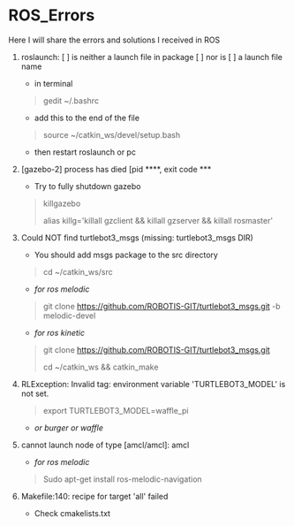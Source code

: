 # ROS_Errors
Here I will share the errors and solutions I received in ROS

1. roslaunch: [ ] is neither a launch file in package [ ] nor is [ ] a launch file name
     - in terminal
     > gedit ~/.bashrc
     - add this to the end of the file 
     > source  ~/catkin_ws/devel/setup.bash 
     - then restart roslaunch or pc

2. [gazebo-2] process has died [pid ****, exit code ***
    - Try to fully shutdown gazebo 
    > killgazebo
    > 
    > alias killg='killall gzclient && killall gzserver && killall rosmaster'  
    
3. Could NOT find turtlebot3_msgs (missing: turtlebot3_msgs DIR)
    - You should add msgs package to the src directory 
    > cd ~/catkin_ws/src 
    - *for ros melodic*
    > git clone https://github.com/ROBOTIS-GIT/turtlebot3_msgs.git -b melodic-devel 
    - *for ros kinetic* 
    > git clone https://github.com/ROBOTIS-GIT/turtlebot3_msgs.git
    > 
    > cd ~/catkin_ws && catkin_make
     
4.  RLException: Invalid <arg> tag: environment variable 'TURTLEBOT3_MODEL' is not set. 
    > export TURTLEBOT3_MODEL=waffle_pi
    - *or burger or waffle*
     
5. cannot launch node of type [amcl/amcl]: amcl 
     - *for ros melodic*
     > Sudo apt-get install ros-melodic-navigation  
     
6. Makefile:140: recipe for target 'all' failed 
     - Check cmakelists.txt   
